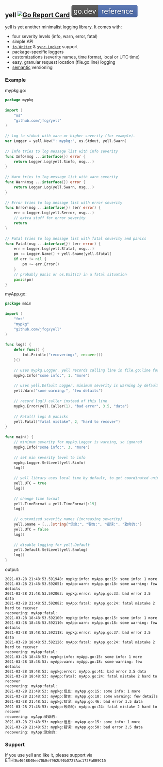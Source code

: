 ## yell [![Go Report Card](https://goreportcard.com/badge/github.com/jfcg/yell)](https://goreportcard.com/report/github.com/jfcg/yell) [![go.dev ref](https://raw.githubusercontent.com/jfcg/.github/main/godev.svg)](https://pkg.go.dev/github.com/jfcg/yell)
yell is yet another minimalist logging library. It comes with:
- four severity levels (info, warn, error, fatal)
- simple API
- [`io.Writer`](https://pkg.go.dev/io#Writer) & [`sync.Locker`](https://pkg.go.dev/sync#Locker) support
- package-specific loggers
- customizations (severity names, time format, local or UTC time)
- easy, granular request location (file.go:line) logging
- [semantic](https://semver.org) versioning

### Example
mypkg.go:
```go
package mypkg

import (
	"os"
	"github.com/jfcg/yell"
)

// log to stdout with warn or higher severity (for example).
var Logger = yell.New(": mypkg:", os.Stdout, yell.Swarn)

// Info tries to log message list with info severity
func Info(msg ...interface{}) error {
	return Logger.Log(yell.Sinfo, msg...)
}

// Warn tries to log message list with warn severity
func Warn(msg ...interface{}) error {
	return Logger.Log(yell.Swarn, msg...)
}

// Error tries to log message list with error severity
func Error(msg ...interface{}) (err error) {
	err = Logger.Log(yell.Serror, msg...)
	// extra stuff for error severity
	return
}

// Fatal tries to log message list with fatal severity and panics
func Fatal(msg ...interface{}) (err error) {
	err = Logger.Log(yell.Sfatal, msg...)
	pm := Logger.Name() + yell.Sname[yell.Sfatal]
	if err != nil {
		pm += err.Error()
	}
	// probably panic or os.Exit(1) in a fatal situation
	panic(pm)
}
```
myApp.go:
```go
package main

import (
	"fmt"
	"mypkg"
	"github.com/jfcg/yell"
)

func log() {
	defer func() {
		fmt.Println("recovering:", recover())
	}()

	// uses mypkg.Logger. yell records calling line in file.go:line format
	mypkg.Info("some info:", 1, "more")

	// uses yell.Default Logger, minimum severity is warning by default
	yell.Warn("some warning:", "few details")

	// record log() caller instead of this line
	mypkg.Error(yell.Caller(1), "bad error", 3.5, "data")

	// Fatal() logs & panicks
	yell.Fatal("fatal mistake", 2, "hard to recover")
}

func main() {
	// minimum severity for mypkg.Logger is warning, so ignored
	mypkg.Info("some info:", 3, "more")

	// set min severity level to info
	mypkg.Logger.SetLevel(yell.Sinfo)
	log()

	// yell library uses local time by default, to get coordinated universal time
	yell.UTC = true
	log()

	// change time format
	yell.TimeFormat = yell.TimeFormat[:19]
	log()

	// customized severity names (increasing severity)
	yell.Sname = [...]string{"信息:", "警告:", "错误:", "致命的:"}
	yell.UTC = false
	log()

	// disable logging for yell.Default
	yell.Default.SetLevel(yell.Snolog)
	log()
}
```
output:
```
2021-03-28 21:48:53.591948: mypkg:info: myApp.go:15: some info: 1 more
2021-03-28 21:48:53.592051: myApp:warn: myApp.go:18: some warning: few details
2021-03-28 21:48:53.592063: mypkg:error: myApp.go:33: bad error 3.5 data
2021-03-28 21:48:53.592082: myApp:fatal: myApp.go:24: fatal mistake 2 hard to recover
recovering: myApp:fatal:
2021-03-28 18:48:53.592100: mypkg:info: myApp.go:15: some info: 1 more
2021-03-28 18:48:53.592110: myApp:warn: myApp.go:18: some warning: few details
2021-03-28 18:48:53.592118: mypkg:error: myApp.go:37: bad error 3.5 data
2021-03-28 18:48:53.592126: myApp:fatal: myApp.go:24: fatal mistake 2 hard to recover
recovering: myApp:fatal:
2021-03-28 18:48:53: mypkg:info: myApp.go:15: some info: 1 more
2021-03-28 18:48:53: myApp:warn: myApp.go:18: some warning: few details
2021-03-28 18:48:53: mypkg:error: myApp.go:41: bad error 3.5 data
2021-03-28 18:48:53: myApp:fatal: myApp.go:24: fatal mistake 2 hard to recover
recovering: myApp:fatal:
2021-03-28 21:48:53: mypkg:信息: myApp.go:15: some info: 1 more
2021-03-28 21:48:53: myApp:警告: myApp.go:18: some warning: few details
2021-03-28 21:48:53: mypkg:错误: myApp.go:46: bad error 3.5 data
2021-03-28 21:48:53: myApp:致命的: myApp.go:24: fatal mistake 2 hard to recover
recovering: myApp:致命的:
2021-03-28 21:48:53: mypkg:信息: myApp.go:15: some info: 1 more
2021-03-28 21:48:53: mypkg:错误: myApp.go:50: bad error 3.5 data
recovering: myApp:致命的:
```

### Support
If you use yell and like it, please support via ETH:`0x464B840ee70bBe7962b90bD727Aac172Fa8B9C15`
